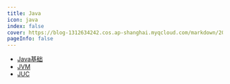 ```yaml
---
title: Java
icon: java
index: false
cover: https://blog-1312634242.cos.ap-shanghai.myqcloud.com/markdown/202305122sdf05406.jpg
pageInfo: false
---
```

- <HopeIcon icon="javabasic"/> [Java基础](1java)
- <HopeIcon icon="jvm"/> [JVM](2jvm)
- <HopeIcon icon="juc"/> [JUC](3juc)

